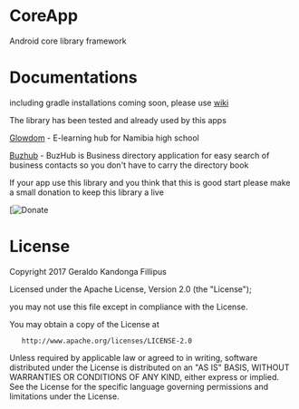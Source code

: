 # CoreApp
Android core library framework
# Documentations 
including gradle installations coming soon, please use [wiki](https://github.com/gkfillipus/CoreApp/wiki) 

The library has been tested and already used by this apps

[Glowdom](glowdom.com) - E-learning hub for Namibia high school

[Buzhub]() - BuzHub is Business directory application for easy search of business contacts so you don't have to carry the directory book

If your app use this library and you think that this is good start please make a small donation to keep this library a live

[![Donate]()



# License

Copyright 2017 Geraldo Kandonga Fillipus

   Licensed under the Apache License, Version 2.0 (the "License");
   
   you may not use this file except in compliance with the License.
   
   You may obtain a copy of the License at

       http://www.apache.org/licenses/LICENSE-2.0

   Unless required by applicable law or agreed to in writing, software
   distributed under the License is distributed on an "AS IS" BASIS,
   WITHOUT WARRANTIES OR CONDITIONS OF ANY KIND, either express or implied.
   See the License for the specific language governing permissions and
   limitations under the License.
